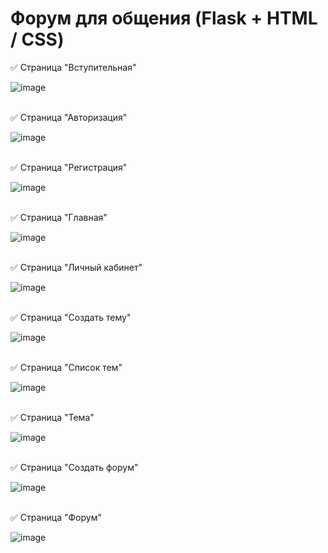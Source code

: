 # Форум для общения (Flask + HTML / CSS)

✅ Страница "Вступительная"

![image](https://github.com/Lunat11cc/flask-forum/assets/107105044/b229382f-ce55-484d-84a4-597fc382f17d)
<br></br>

✅ Страница "Авторизация"

![image](https://github.com/Lunat11cc/flask-forum/assets/107105044/b13ec4e8-98eb-46a7-ae37-4179afd9bb53)
<br></br>

✅ Страница "Регистрация"

![image](https://github.com/Lunat11cc/flask-forum/assets/107105044/f0141f3a-7e76-45cd-9bc1-cc22feece897)
<br></br>

✅ Страница "Главная"

![image](https://github.com/Lunat11cc/flask-forum/assets/107105044/33bd22c2-bd36-489e-94d1-e4eaa89492d0)
<br></br>

✅ Страница "Личный кабинет"

![image](https://github.com/Lunat11cc/flask-forum/assets/107105044/387e5d05-e528-42b0-9cea-4796bc53cfdd)
<br></br>

✅ Страница "Создать тему"

![image](https://github.com/Lunat11cc/flask-forum/assets/107105044/3f4050e5-900d-4cbf-b9e4-9145926062f6)
<br></br>

✅ Страница "Список тем"

![image](https://github.com/Lunat11cc/flask-forum/assets/107105044/97e7a48c-d470-44af-9a30-5f0f33b199c3)
<br></br>

✅ Страница "Тема"

![image](https://github.com/Lunat11cc/flask-forum/assets/107105044/0af9610b-10a0-4d06-97ee-7ae1ba65b4f1)
<br></br>


✅ Страница "Создать форум"

![image](https://github.com/Lunat11cc/flask-forum/assets/107105044/323db585-7b49-4b12-9725-0a1cfb2a704c)
<br></br>

✅ Страница "Форум"

![image](https://github.com/Lunat11cc/flask-forum/assets/107105044/d4475b37-98f2-4600-a3e2-0a18b37ea43d)
